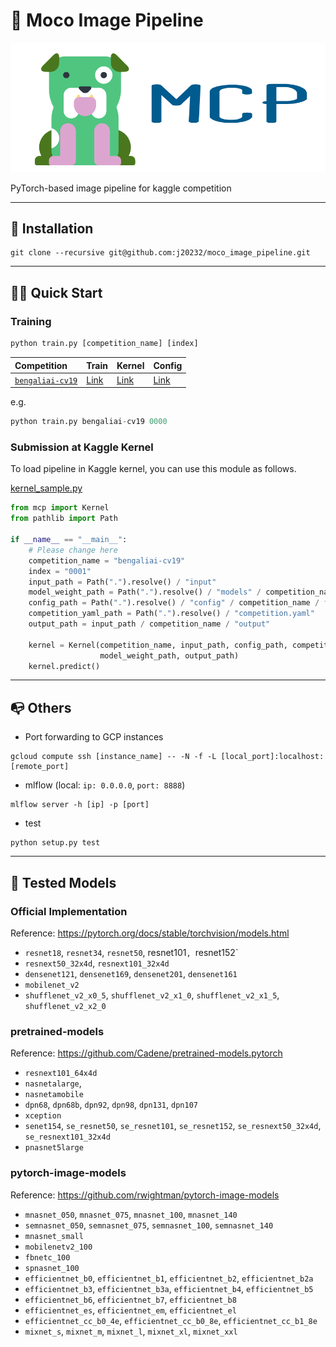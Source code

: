 # 🐅 Moco Image Pipeline

![](https://github.com/j20232/moco_image_pipeline/blob/master/assets/logo.png)

PyTorch-based image pipeline for kaggle competition

---

## 🎵 Installation

```
git clone --recursive git@github.com:j20232/moco_image_pipeline.git
```

---

## 🏃‍♂️ Quick Start

### Training

```py
python train.py [competition_name] [index]
```

|Competition|Train|Kernel|Config|
|:-|:-|:-|:-|
|[`bengaliai-cv19`](https://www.kaggle.com/c/bengaliai-cv19)|[Link](https://github.com/j20232/moco_image_pipeline/blob/master/competition/Bengali.py) | [Link](https://github.com/j20232/moco_image_pipeline/blob/master/competition/BengaliKernel.py) |[Link](https://github.com/j20232/moco_image_pipeline/tree/master/config/bengaliai-cv19)|

e.g.

```py
python train.py bengaliai-cv19 0000
```

### Submission at Kaggle Kernel
To load pipeline in Kaggle kernel, you can use this module as follows.

[kernel_sample.py](https://github.com/j20232/moco_image_pipeline/blob/master/kernel_sample.py)

```py
from mcp import Kernel
from pathlib import Path

if __name__ == "__main__":
    # Please change here
    competition_name = "bengaliai-cv19"
    index = "0001"
    input_path = Path(".").resolve() / "input"
    model_weight_path = Path(".").resolve() / "models" / competition_name / index / f"{index}.pth"
    config_path = Path(".").resolve() / "config" / competition_name / f"{index}.yaml"
    competition_yaml_path = Path(".").resolve() / "competition.yaml"
    output_path = input_path / competition_name / "output"

    kernel = Kernel(competition_name, input_path, config_path, competition_yaml_path,
                    model_weight_path, output_path)
    kernel.predict()
```

---

## 📭 Others

- Port forwarding to GCP instances

```
gcloud compute ssh [instance_name] -- -N -f -L [local_port]:localhost:[remote_port]
```

- mlflow (local: `ip: 0.0.0.0`, `port: 8888`)

```
mlflow server -h [ip] -p [port]
```

- test

```
python setup.py test
```

---

## 🐣 Tested Models

### Official Implementation

Reference: https://pytorch.org/docs/stable/torchvision/models.html

- `resnet18`, `resnet34`, `resnet50`, resnet101`, `resnet152`
- `resnext50_32x4d`, `resnext101_32x4d`
- `densenet121`, `densenet169`, `densenet201`, `densenet161` 
- `mobilenet_v2`
- `shufflenet_v2_x0_5`, `shufflenet_v2_x1_0`, `shufflenet_v2_x1_5`, `shufflenet_v2_x2_0`

### pretrained-models

Reference: https://github.com/Cadene/pretrained-models.pytorch

- `resnext101_64x4d`
- `nasnetalarge`,
- `nasnetamobile`
- `dpn68`, `dpn68b`, `dpn92`, `dpn98`, `dpn131`, `dpn107`
- `xception`
- `senet154`, `se_resnet50`, `se_resnet101`, `se_resnet152`, `se_resnext50_32x4d`, `se_resnext101_32x4d`
- `pnasnet5large`

### pytorch-image-models

Reference: https://github.com/rwightman/pytorch-image-models

- `mnasnet_050`, `mnasnet_075`, `mnasnet_100`, `mnasnet_140`
- `semnasnet_050`, `semnasnet_075`, `semnasnet_100`, `semnasnet_140`
- `mnasnet_small`
- `mobilenetv2_100`
- `fbnetc_100`
- `spnasnet_100`
- `efficientnet_b0`, `efficientnet_b1`, `efficientnet_b2`, `efficientnet_b2a`
- `efficientnet_b3`, `efficientnet_b3a`, `efficientnet_b4`, `efficientnet_b5`
- `efficientnet_b6`, `efficientnet_b7`, `efficientnet_b8`
- `efficientnet_es`, `efficientnet_em`, `efficientnet_el`
- `efficientnet_cc_b0_4e`, `efficientnet_cc_b0_8e`, `efficientnet_cc_b1_8e`
- `mixnet_s`, `mixnet_m`, `mixnet_l`, `mixnet_xl`, `mixnet_xxl`
